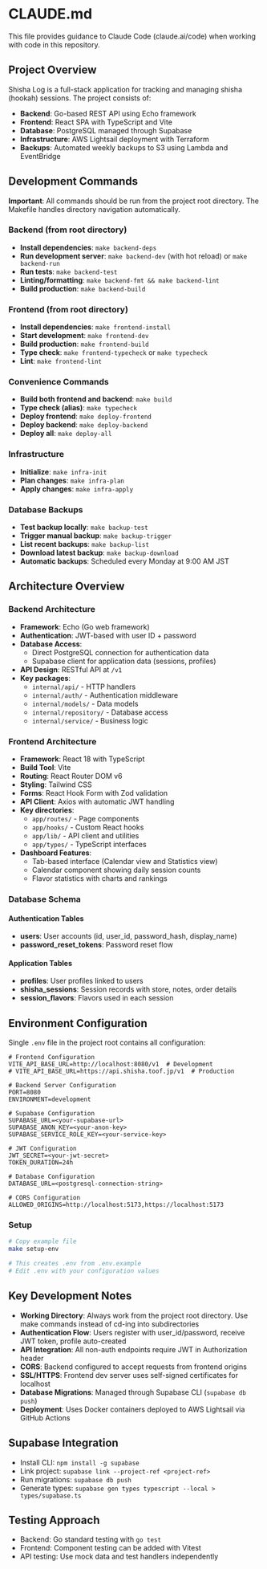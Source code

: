 # CLAUDE.md

This file provides guidance to Claude Code (claude.ai/code) when working with code in this repository.

## Project Overview

Shisha Log is a full-stack application for tracking and managing shisha (hookah) sessions. The project consists of:
- **Backend**: Go-based REST API using Echo framework
- **Frontend**: React SPA with TypeScript and Vite
- **Database**: PostgreSQL managed through Supabase
- **Infrastructure**: AWS Lightsail deployment with Terraform
- **Backups**: Automated weekly backups to S3 using Lambda and EventBridge

## Development Commands

**Important**: All commands should be run from the project root directory. The Makefile handles directory navigation automatically.

### Backend (from root directory)
- **Install dependencies**: `make backend-deps`
- **Run development server**: `make backend-dev` (with hot reload) or `make backend-run`
- **Run tests**: `make backend-test`
- **Linting/formatting**: `make backend-fmt && make backend-lint`
- **Build production**: `make backend-build`

### Frontend (from root directory)
- **Install dependencies**: `make frontend-install`
- **Start development**: `make frontend-dev`
- **Build production**: `make frontend-build`
- **Type check**: `make frontend-typecheck` or `make typecheck`
- **Lint**: `make frontend-lint`

### Convenience Commands
- **Build both frontend and backend**: `make build`
- **Type check (alias)**: `make typecheck`
- **Deploy frontend**: `make deploy-frontend`
- **Deploy backend**: `make deploy-backend`
- **Deploy all**: `make deploy-all`

### Infrastructure
- **Initialize**: `make infra-init`
- **Plan changes**: `make infra-plan`
- **Apply changes**: `make infra-apply`

### Database Backups
- **Test backup locally**: `make backup-test`
- **Trigger manual backup**: `make backup-trigger`
- **List recent backups**: `make backup-list`
- **Download latest backup**: `make backup-download`
- **Automatic backups**: Scheduled every Monday at 9:00 AM JST

## Architecture Overview

### Backend Architecture
- **Framework**: Echo (Go web framework)
- **Authentication**: JWT-based with user ID + password
- **Database Access**: 
  - Direct PostgreSQL connection for authentication data
  - Supabase client for application data (sessions, profiles)
- **API Design**: RESTful API at `/v1`
- **Key packages**:
  - `internal/api/` - HTTP handlers
  - `internal/auth/` - Authentication middleware
  - `internal/models/` - Data models
  - `internal/repository/` - Database access
  - `internal/service/` - Business logic

### Frontend Architecture
- **Framework**: React 18 with TypeScript
- **Build Tool**: Vite
- **Routing**: React Router DOM v6
- **Styling**: Tailwind CSS
- **Forms**: React Hook Form with Zod validation
- **API Client**: Axios with automatic JWT handling
- **Key directories**:
  - `app/routes/` - Page components
  - `app/hooks/` - Custom React hooks
  - `app/lib/` - API client and utilities
  - `app/types/` - TypeScript interfaces
- **Dashboard Features**:
  - Tab-based interface (Calendar view and Statistics view)
  - Calendar component showing daily session counts
  - Flavor statistics with charts and rankings

### Database Schema

#### Authentication Tables
- **users**: User accounts (id, user_id, password_hash, display_name)
- **password_reset_tokens**: Password reset flow

#### Application Tables
- **profiles**: User profiles linked to users
- **shisha_sessions**: Session records with store, notes, order details
- **session_flavors**: Flavors used in each session

## Environment Configuration

Single `.env` file in the project root contains all configuration:

```
# Frontend Configuration
VITE_API_BASE_URL=http://localhost:8080/v1  # Development
# VITE_API_BASE_URL=https://api.shisha.toof.jp/v1  # Production

# Backend Server Configuration  
PORT=8080
ENVIRONMENT=development

# Supabase Configuration
SUPABASE_URL=<your-supabase-url>
SUPABASE_ANON_KEY=<your-anon-key>
SUPABASE_SERVICE_ROLE_KEY=<your-service-key>

# JWT Configuration
JWT_SECRET=<your-jwt-secret>
TOKEN_DURATION=24h

# Database Configuration
DATABASE_URL=<postgresql-connection-string>

# CORS Configuration
ALLOWED_ORIGINS=http://localhost:5173,https://localhost:5173
```

### Setup
```bash
# Copy example file
make setup-env

# This creates .env from .env.example
# Edit .env with your configuration values
```

## Key Development Notes

- **Working Directory**: Always work from the project root directory. Use make commands instead of cd-ing into subdirectories
- **Authentication Flow**: Users register with user_id/password, receive JWT token, profile auto-created
- **API Integration**: All non-auth endpoints require JWT in Authorization header
- **CORS**: Backend configured to accept requests from frontend origins
- **SSL/HTTPS**: Frontend dev server uses self-signed certificates for localhost
- **Database Migrations**: Managed through Supabase CLI (`supabase db push`)
- **Deployment**: Uses Docker containers deployed to AWS Lightsail via GitHub Actions

## Supabase Integration

- Install CLI: `npm install -g supabase`
- Link project: `supabase link --project-ref <project-ref>`
- Run migrations: `supabase db push`
- Generate types: `supabase gen types typescript --local > types/supabase.ts`

## Testing Approach

- Backend: Go standard testing with `go test`
- Frontend: Component testing can be added with Vitest
- API testing: Use mock data and test handlers independently